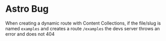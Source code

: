# Astro Bug

When creating a dynamic route with Content Collections, if the file/slug is named `examples` and creates a route `/examples` the devs server throws an error and does not 404